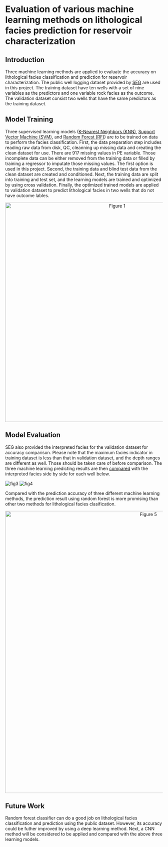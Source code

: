 # Evaluation of various machine learning methods on lithological facies prediction for reservoir characterization

## Introduction
Three machine learning methods are applied to evaluate the accuracy on lithological facies classification and prediction for reservoir characterization. The public well logging dataset provided by [SEG](http://www.seg.org) are used in this project. The training dataset have ten wells with a set of nine variables as the predictors and one variable rock facies as the outcome. The validation dataset consist two wells that have the same predictors as the training dataset.

## Model Training
Three supervised learning models ([K-Nearest Neighbors (KNN)](knn.ipynb), [Support Vector Machine (SVM)](svm.ipynb), and [Random Forest (RF)](rfc.ipynb)) are to be trained on data to perform the facies classification. First, the data preparation step includes reading raw data from disk, QC, cleanning up missing data and creating the clean dataset for use. There are 917 missing values in PE variable. Those incomplete data can be either removed from the training data or filled by training a regressor to imputate those missing values. The first option is used in this project. Second, the training data and blind test data from the clean dataset are created and conditioned. Next, the training data are split into training and test set, and the learning models are trained and optimized by using cross validation. Finally, the optimized trained models are applied to validation dataset to predict lithological facies in two wells that do not have outcome lables.

<p align="center">
 <img src="https://user-images.githubusercontent.com/110936252/184397187-ce785945-eb01-4905-a10d-e7f45325363d.png" alt="Figure 1" width="700"/>
</p>

## Model Evaluation
SEG also provided the interpreted facies for the validation dataset for accuracy comparison. Please note that the maximum facies indicator in training dataset is less than that in validation dataset, and the depth ranges are different as well. Those should be taken care of before comparison. The three machine learning predicting results are then [compared](compare.ipynb) with the interpreted facies side by side for each well below.

![fig3](https://user-images.githubusercontent.com/110936252/184400741-f619029a-b752-483c-affe-ada6a642d0b0.png)
![fig4](https://user-images.githubusercontent.com/110936252/184400755-3dbd2cc9-e9b6-4c68-b911-0127fe30c362.png)

Compared with the prediction accuracy of three different machine learning methods, the prediction result using random forest is more promising than other two methods for lithological facies clasification.

<p align="center">
 <img src="https://user-images.githubusercontent.com/110936252/184403697-3bb739ac-2b95-4567-9f78-453b11c8dd95.png" alt="Figure 5" width="900"/>
</p>

## Future Work
Random forest classifier can do a good job on lithological facies classification and prediction using the public dataset. However, its accuracy could be futher improved by using a deep learning method. Next, a CNN method will be considered to be applied and compared with the above three learning models.
